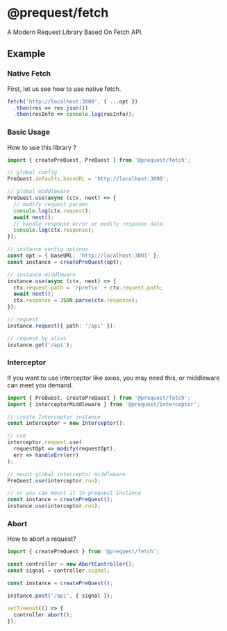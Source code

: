# @prequest/fetch

A Modern Request Library Based On Fetch API.

## Example

### Native Fetch

First, let us see how to use native fetch.

```ts
fetch('http://localhost:3000', { ...opt })
  .then(res => res.json())
  .then(resInfo => console.log(resInfo));
```

### Basic Usage

How to use this library ?

```ts
import { createPreQuest, PreQuest } from '@prequest/fetch';

// global config
PreQuest.defaults.baseURL = 'http://localhost:3000';

// global middleware
PreQuest.use(async (ctx, next) => {
  // modify request params
  console.log(ctx.request);
  await next();
  // handle response error or modify response data
  console.log(ctx.response);
});

// instance config options
const opt = { baseURL: 'http://localhost:3001' };
const instance = createPreQuest(opt);

// instance middleware
instance.use(async (ctx, next) => {
  ctx.request.path = '/prefix' + ctx.request.path;
  await next();
  ctx.response = JSON.parse(ctx.response);
});

// request
instance.request({ path: '/api' });

// request by alias
instance.get('/api');
```

### Interceptor

If you want to use interceptor like axios, you may need this, or middleware can meet you demand.

```ts
import { PreQuest, createPreQuest } from '@prequest/fetch';
import { interceptorMiddleware } from '@prequest/interceptor';

// create Interceptor instance
const interceptor = new Interceptor();

// use
interceptor.request.use(
  requestOpt => modify(requestOpt),
  err => handleErr(err)
);

// mount global interceptor middleware
PreQuest.use(interceptor.run);

// or you can mount it to prequest instance
const instance = createPreQuest();
instance.use(interceptor.run);
```

### Abort

How to abort a request?

```ts
import { createPreQuest } from '@prequest/fetch';

const controller = new AbortController();
const signal = controller.signal;

const instance = createPreQuest();

instance.post('/api', { signal });

setTimeout(() => {
  controller.abort();
});
```
